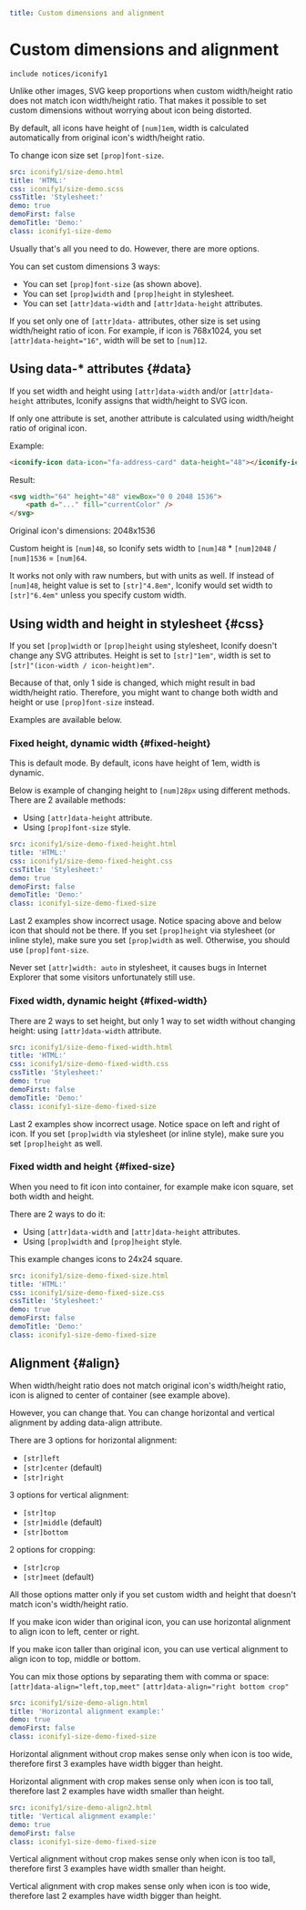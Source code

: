 ```yaml
title: Custom dimensions and alignment
```

# Custom dimensions and alignment

`include notices/iconify1`

Unlike other images, SVG keep proportions when custom width/height ratio does not match icon width/height ratio. That makes it possible to set custom dimensions without worrying about icon being distorted.

By default, all icons have height of `[num]1em`, width is calculated automatically from original icon's width/height ratio.

To change icon size set `[prop]font-size`.

```yaml
src: iconify1/size-demo.html
title: 'HTML:'
css: iconify1/size-demo.scss
cssTitle: 'Stylesheet:'
demo: true
demoFirst: false
demoTitle: 'Demo:'
class: iconify1-size-demo
```

Usually that's all you need to do. However, there are more options.

You can set custom dimensions 3 ways:

- You can set `[prop]font-size` (as shown above).
- You can set `[prop]width` and `[prop]height` in stylesheet.
- You can set `[attr]data-width` and `[attr]data-height` attributes.

If you set only one of `[attr]data-` attributes, other size is set using width/height ratio of icon. For example, if icon is 768x1024, you set `[attr]data-height="16"`, width will be set to `[num]12`.

## Using data-\* attributes {#data}

If you set width and height using `[attr]data-width` and/or `[attr]data-height` attributes, Iconify assigns that width/height to SVG icon.

If only one attribute is set, another attribute is calculated using width/height ratio of original icon.

Example:

```html
<iconify-icon data-icon="fa-address-card" data-height="48"></iconify-icon>
```

Result:

```html
<svg width="64" height="48" viewBox="0 0 2048 1536">
	<path d="..." fill="currentColor" />
</svg>
```

Original icon's dimensions: 2048x1536

Custom height is `[num]48`, so Iconify sets width to `[num]48` \* `[num]2048` / `[num]1536` = `[num]64`.

It works not only with raw numbers, but with units as well. If instead of `[num]48`, height value is set to `[str]"4.8em"`, Iconify would set width to `[str]"6.4em"` unless you specify custom width.

## Using width and height in stylesheet {#css}

If you set `[prop]width` or `[prop]height` using stylesheet, Iconify doesn't change any SVG attributes. Height is set to `[str]"1em"`, width is set to `[str]"(icon-width / icon-height)em"`.

Because of that, only 1 side is changed, which might result in bad width/height ratio. Therefore, you might want to change both width and height or use `[prop]font-size` instead.

Examples are available below.

### Fixed height, dynamic width {#fixed-height}

This is default mode. By default, icons have height of 1em, width is dynamic.

Below is example of changing height to `[num]28px` using different methods. There are 2 available methods:

- Using `[attr]data-height` attribute.
- Using `[prop]font-size` style.

```yaml
src: iconify1/size-demo-fixed-height.html
title: 'HTML:'
css: iconify1/size-demo-fixed-height.css
cssTitle: 'Stylesheet:'
demo: true
demoFirst: false
demoTitle: 'Demo:'
class: iconify1-size-demo-fixed-size
```

Last 2 examples show incorrect usage. Notice spacing above and below icon that should not be there. If you set `[prop]height` via stylesheet (or inline style), make sure you set `[prop]width` as well. Otherwise, you should use `[prop]font-size`.

Never set `[attr]width: auto` in stylesheet, it causes bugs in Internet Explorer that some visitors unfortunately still use.

### Fixed width, dynamic height {#fixed-width}

There are 2 ways to set height, but only 1 way to set width without changing height: using `[attr]data-width` attribute.

```yaml
src: iconify1/size-demo-fixed-width.html
title: 'HTML:'
css: iconify1/size-demo-fixed-width.css
cssTitle: 'Stylesheet:'
demo: true
demoFirst: false
demoTitle: 'Demo:'
class: iconify1-size-demo-fixed-size
```

Last 2 examples show incorrect usage. Notice space on left and right of icon. If you set `[prop]width` via stylesheet (or inline style), make sure you set `[prop]height` as well.

### Fixed width and height {#fixed-size}

When you need to fit icon into container, for example make icon square, set both width and height.

There are 2 ways to do it:

- Using `[attr]data-width` and `[attr]data-height` attributes.
- Using `[prop]width` and `[prop]height` style.

This example changes icons to 24x24 square.

```yaml
src: iconify1/size-demo-fixed-size.html
title: 'HTML:'
css: iconify1/size-demo-fixed-size.css
cssTitle: 'Stylesheet:'
demo: true
demoFirst: false
demoTitle: 'Demo:'
class: iconify1-size-demo-fixed-size
```

## Alignment {#align}

When width/height ratio does not match original icon's width/height ratio, icon is aligned to center of container (see example above).

However, you can change that. You can change horizontal and vertical alignment by adding data-align attribute.

There are 3 options for horizontal alignment:

- `[str]left`
- `[str]center` (default)
- `[str]right`

3 options for vertical alignment:

- `[str]top`
- `[str]middle` (default)
- `[str]bottom`

2 options for cropping:

- `[str]crop`
- `[str]meet` (default)

All those options matter only if you set custom width and height that doesn't match icon's width/height ratio.

If you make icon wider than original icon, you can use horizontal alignment to align icon to left, center or right.

If you make icon taller than original icon, you can use vertical alignment to align icon to top, middle or bottom.

You can mix those options by separating them with comma or space: `[attr]data-align="left,top,meet"` `[attr]data-align="right bottom crop"`

```yaml
src: iconify1/size-demo-align.html
title: 'Horizontal alignment example:'
demo: true
demoFirst: false
class: iconify1-size-demo-fixed-size
```

Horizontal alignment without crop makes sense only when icon is too wide, therefore first 3 examples have width bigger than height.

Horizontal alignment with crop makes sense only when icon is too tall, therefore last 2 examples have width smaller than height.

```yaml
src: iconify1/size-demo-align2.html
title: 'Vertical alignment example:'
demo: true
demoFirst: false
class: iconify1-size-demo-fixed-size
```

Vertical alignment without crop makes sense only when icon is too tall, therefore first 3 examples have width smaller than height.

Vertical alignment with crop makes sense only when icon is too wide, therefore last 2 examples have width bigger than height.
